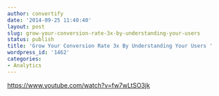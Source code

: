 ```yaml
---
author: convertify
date: '2014-09-25 11:40:40'
layout: post
slug: grow-your-conversion-rate-3x-by-understanding-your-users
status: publish
title: 'Grow Your Conversion Rate 3x By Understanding Your Users '
wordpress_id: '1462'
categories:
- Analytics
---
```

https://www.youtube.com/watch?v=fw7wLtSO3jk
